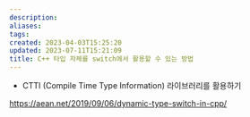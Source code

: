 ```yaml
---
description:
aliases: 
tags: 
created: 2023-04-03T15:25:20
updated: 2023-07-11T15:21:09
title: C++ 타입 자체를 switch에서 활용할 수 있는 방법
---
```

- CTTI (Compile Time Type Information) 라이브러리를 활용하기

https://aean.net/2019/09/06/dynamic-type-switch-in-cpp/